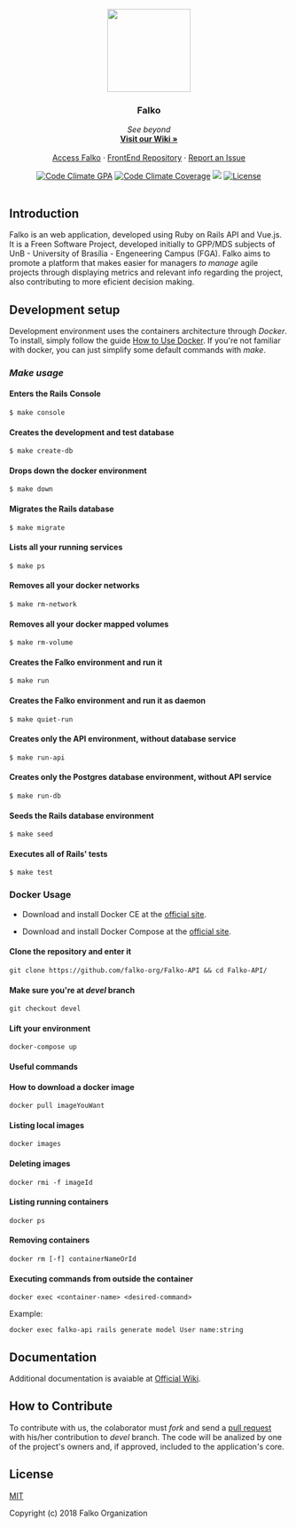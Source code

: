 <p align="center">
  <a href="https://github.com/fga-gpp-mds/Falko-2017.2-BackEnd/wiki">
    <img src="https://raw.githubusercontent.com/wiki/fga-gpp-mds/Falko-2017.2-BackEnd/images/logo.png" width=150 height=150>
  </a>

  <h3 align="center">Falko</h3>

  <p align="center">
    <i>See beyond</i>
    <br>
    <a href="https://github.com/fga-gpp-mds/Falko-2017.2-BackEnd/wiki"><strong>Visit our Wiki &raquo;</strong></a>
    <br>
    <br>
    <a href="http://falko.solutions">Access Falko</a>
    &middot;
    <a href="https://github.com/fga-gpp-mds/Falko-2017.2-FrontEnd">FrontEnd Repository</a>
    &middot;
    <a href="https://github.com/fga-gpp-mds/Falko-2017.2-BackEnd/issues">Report an Issue</a>
  </p>
</p>

<p align="center">
  <a href="https://codeclimate.com/github/fga-gpp-mds/Falko-2017.2-BackEnd"><img src="https://codeclimate.com/github/fga-gpp-mds/Falko-2017.2-BackEnd/badges/gpa.svg" alt="Code Climate GPA"></a>
  <a href="https://codeclimate.com/github/fga-gpp-mds/Falko-2017.2-BackEnd"><img src="https://codeclimate.com/github/fga-gpp-mds/Falko-2017.2-BackEnd/badges/coverage.svg" alt="Code Climate Coverage"></a>
  <a href="https://github.com/fga-gpp-mds/Falko-2017.2-BackEnd" alt="Travis Build"><img src="https://img.shields.io/travis/fga-gpp-mds/Falko-2017.2-BackEnd.svg"></a>
  <a href="https://github.com/fga-gpp-mds/Falko-2017.2-BackEnd"><img src="https://img.shields.io/github/license/fga-gpp-mds/Falko-2017.2-BackEnd.svg" alt="License"></a>
<br></br>

## Introduction

Falko is an web application, developed using Ruby on Rails API and Vue.js. It is a Freen Software Project, developed initially to GPP/MDS subjects of UnB - University of Brasília - Engeneering Campus (FGA). Falko aims to promote a platform that makes easier for managers _to manage_ agile projects through displaying metrics and relevant info regarding the project, also contributing to more eficient decision making.

## Development setup

Development environment uses the containers architecture through _Docker_. To install, simply follow the guide [How to Use Docker](https://github.com/fga-gpp-mds/Falko-2017.2-BackEnd/wiki/How-to-Use-Docker).
If you're not familiar with docker, you can just simplify some default commands with _make_.

### *_Make_ usage*
#### Enters the Rails Console
`$ make console`

#### Creates the development and test database
`$ make create-db`

#### Drops down the docker environment
`$ make down`

#### Migrates the Rails database
`$ make migrate`

#### Lists all your running services
`$ make ps`

#### Removes all your docker networks
`$ make rm-network`

#### Removes all your docker mapped volumes
`$ make rm-volume`

#### Creates the Falko environment and run it
`$ make run`

#### Creates the Falko environment and run it as daemon
`$ make quiet-run`

#### Creates only the API environment, without database service
`$ make run-api`

#### Creates only the Postgres database environment, without API service
`$ make run-db`

#### Seeds the Rails database environment
`$ make seed`

#### Executes all of Rails' tests
`$ make test`

### Docker Usage
* Download and install Docker CE at the [official site](https://docs.docker.com/engine/installation/linux/docker-ce/ubuntu/#install-from-a-package).

* Download and install Docker Compose at the [official site](https://docs.docker.com/compose/install/#master-builds).

#### Clone the repository and enter it
```
git clone https://github.com/falko-org/Falko-API && cd Falko-API/
```

#### Make sure you're at _devel_ branch
```
git checkout devel
```

#### Lift your environment
```
docker-compose up
```

#### Useful commands
#### How to download a docker image
```
docker pull imageYouWant
```

#### Listing local images
```
docker images
```

#### Deleting images
```
docker rmi -f imageId
```

#### Listing running containers
```
docker ps
```

#### Removing containers
```
docker rm [-f] containerNameOrId
```

#### Executing commands from outside the container
```
docker exec <container-name> <desired-command>
```
Example:
```
docker exec falko-api rails generate model User name:string
```

## Documentation

Additional documentation is avaiable at [Official Wiki](https://github.com/fga-gpp-mds/Falko-2017.2-BackEnd/wiki).

## How to Contribute

To contribute with us, the colaborator must _fork_ and send a [pull request](https://github.com/fga-gpp-mds/Falko-2017.2-BackEnd/pulls) with his/her contribution to _devel_ branch.
The code will be analized by one of the project's owners and, if approved, included to the application's core.

## License

[MIT](https://github.com/fga-gpp-mds/Falko-2017.2-BackEnd/blob/devel/LICENSE)

Copyright (c) 2018 Falko Organization
